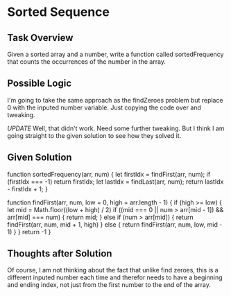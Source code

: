 # Sorted Sequence

## Task Overview
Given a sorted array and a number, write a function called sortedFrequency that counts the occurrences of the number in the array.

## Possible Logic
I'm going to take the same approach as the findZeroes problem but replace 0 with the inputed number variable. Just copying the code over and tweaking.

*UPDATE* Well, that didn't work. Need some further tweaking. But I think I am going straight to the given solution to see how they solved it.

## Given Solution
function sortedFrequency(arr, num) {
  let firstIdx = findFirst(arr, num);
  if (firstIdx === -1) return firstIdx;
  let lastIdx = findLast(arr, num);
  return lastIdx - firstIdx + 1;
}
 
function findFirst(arr, num, low = 0, high = arr.length - 1) {
  if (high >= low) {
    let mid = Math.floor((low + high) / 2)
    if ((mid === 0 || num > arr[mid - 1]) && arr[mid] === num) {
      return mid;
    } else if (num > arr[mid]) {
      return findFirst(arr, num, mid + 1, high)
    } else {
      return findFirst(arr, num, low, mid - 1)
    }
  }
  return -1
}

## Thoughts after Solution
Of course, I am not thinking about the fact that unlike find zeroes, this is a different inputed number each time and therefor needs to have a beginning and ending index, not just from the first number to the end of the array.